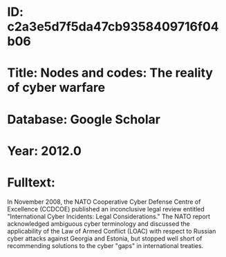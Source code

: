 # ID: c2a3e5d7f5da47cb9358409716f04b06
# Title: Nodes and codes: The reality of cyber warfare
# Database: Google Scholar
# Year: 2012.0
# Fulltext:
In November 2008, the NATO Cooperative Cyber Defense Centre of Excellence (CCDCOE) published an inconclusive legal review entitled "International Cyber Incidents: Legal Considerations."
The NATO report acknowledged ambiguous cyber terminology and discussed the applicability of the Law of Armed Conflict (LOAC) with respect to Russian cyber attacks against Georgia and Estonia, but stopped well short of recommending solutions to the cyber "gaps" in international treaties.